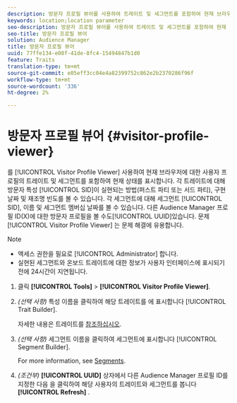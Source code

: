 ```yaml
---
description: 방문자 프로필 뷰어를 사용하여 트레이트 및 세그먼트를 포함하여 현재 브라우저에 대한 사용자 프로필의 현재 상태를 표시합니다. 각 트레이트에 대해 SID, 이름, 방문자 트레이트 구현 방법(퍼스트 파티 또는 서드 파티), 구현 날짜 및 재조명 빈도를 볼 수 있습니다. 각 세그먼트에 대해 SID, 이름 및 세그먼트 멤버십 날짜를 볼 수 있습니다. 다른 Audience Manager 프로필 ID(UUID)에 대한 방문자 프로필을 볼 수도 있습니다. 방문자 프로필 뷰어는 문제 해결을 위해 유용합니다.
keywords: location;location parameter
seo-description: 방문자 프로필 뷰어를 사용하여 트레이트 및 세그먼트를 포함하여 현재 브라우저에 대한 사용자 프로필의 현재 상태를 표시합니다. 각 트레이트에 대해 SID, 이름, 방문자 트레이트 구현 방법(퍼스트 파티 또는 서드 파티), 구현 날짜 및 재조명 빈도를 볼 수 있습니다. 각 세그먼트에 대해 SID, 이름 및 세그먼트 멤버십 날짜를 볼 수 있습니다. 다른 Audience Manager 프로필 ID(UUID)에 대한 방문자 프로필을 볼 수도 있습니다. 방문자 프로필 뷰어는 문제 해결을 위해 유용합니다.
seo-title: 방문자 프로필 뷰어
solution: Audience Manager
title: 방문자 프로필 뷰어
uuid: 77ffe134-e08f-41de-8fc4-15494847b1d0
feature: Traits
translation-type: tm+mt
source-git-commit: e05eff3cc04e4a82399752c862e2b2370286f96f
workflow-type: tm+mt
source-wordcount: '336'
ht-degree: 2%

---
```



# 방문자 프로필 뷰어 {#visitor-profile-viewer}

를 [!UICONTROL Visitor Profile Viewer] 사용하여 현재 브라우저에 대한 사용자 프로필의 트레이트 및 세그먼트를 포함하여 현재 상태를 표시합니다. 각 트레이트에 대해 방문자 특성 [!UICONTROL SID]이 실현되는 방법(퍼스트 파티 또는 서드 파티), 구현 날짜 및 재조명 빈도를 볼 수 있습니다. 각 세그먼트에 대해 세그먼트 [!UICONTROL SID], 이름 및 세그먼트 멤버십 날짜를 볼 수 있습니다. 다른 Audience Manager 프로필 ID(X)에 대한 방문자 프로필을 볼 수도[!UICONTROL UUID]있습니다. 문제 [!UICONTROL Visitor Profile Viewer] 는 문제 해결에 유용합니다.

>[!NOTE]
>
>* 액세스 권한을 필요로 [!UICONTROL Administrator] 합니다.
>* 실현된 세그먼트와 온보드 트레이트에 대한 정보가 사용자 인터페이스에 표시되기 전에 24시간이 지연됩니다.


<!-- 
Traits that are not part of a segment will not appear in the
<span class="wintitle"> Visitor Profile Viewer</span>.
-->

1. 클릭 **[!UICONTROL Tools]** > **[!UICONTROL Visitor Profile Viewer]**.

1. *(선택 사항)* 특성 이름을 클릭하여 해당 트레이트를 에 표시합니다 [!UICONTROL Trait Builder].

   자세한 내용은 트레이트를 [참조하십시오](../features/traits/trait-details-page.md).

1. *(선택 사항)* 세그먼트 이름을 클릭하여 세그먼트에 표시합니다 [!UICONTROL Segment Builder].

   For more information, see [Segments](../features/segments/segments-purpose.md).

1. *(조건부)* **[!UICONTROL UUID]** 상자에서 다른 Audience Manager 프로필 ID를 지정한 다음 을 클릭하여 해당 사용자의 트레이트와 세그먼트를 봅니다 **[!UICONTROL Refresh]** .